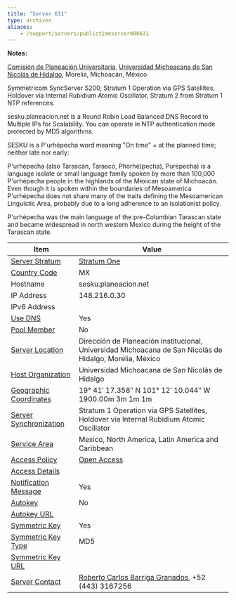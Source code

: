 ```yaml
---
title: "Server 631"
type: archives
aliases:
    - /support/servers/publictimeserver000631
---
```


**Notes:**

[Comisión de Planeación Universitaria](https://www.planeacion.net/), [Universidad Michoacana de San Nicolás de Hidalgo](https://www.umich.mx/), Morelia, Michoacán, México

Symmetricom SyncServer S200, Stratum 1 Operation via GPS Satellites, Holdover via Internal Rubidium Atomic Oscillator, Stratum 2 from Stratum 1 NTP references.

sesku.planeacion.net is a Round Robin Load Balanced DNS Record to Multiple IPs for Scalability. You can operate in NTP authentication mode protected by MD5 algorithms.

SESKU is a P'urhépecha word meaning "On time" = at the planned time; neither late nor early:

P'urhépecha (also Tarascan, Tarasco, Phorhé(pecha), Purepecha) is a language isolate or small language family spoken by more than 100,000 P'urhépecha people in the highlands of the Mexican state of Michoacán. Even though it is spoken within the boundaries of Mesoamerica P'urhépecha does not share many of the traits defining the Mesoamerican Linguistic Area, probably due to a long adherence to an isolationist policy.

P'urhépecha was the main language of the pre-Columbian Tarascan state and became widespread in north western Mexico during the height of the Tarascan state. 

| Item | Value |
| ----- | ----- |
| [Server Stratum](/support/servers/serverstratum) | [Stratum One](/support/servers/stratumonetimeservers) |
| [Country Code](/support/servers/countrycode) | MX |
| Hostname |  sesku.planeacion.net |
| IP Address |  148.216.0.30 |
| IPv6 Address | |
| [Use DNS](/support/servers/usedns) | Yes |
| [Pool Member](/support/servers/poolmember) | No |
| [Server Location](/support/servers/serverlocation) |  Dirección de Planeación Institucional, Universidad Michoacana de San Nicolás de Hidalgo, Morelia, México  |
| [Host Organization](/support/servers/hostorganization) |  Universidad Michoacana de San Nicolás de Hidalgo |
| [ Geographic Coordinates](/support/servers/geographiccoordinates) |  19° 41′ 17.358″ N 101° 12′ 10.044″ W 1900.00m 3m 1m 1m |
| [Server Synchronization](/support/servers/serversynchronization) |  Stratum 1 Operation via GPS Satellites, Holdover via Internal Rubidium Atomic Oscillator  |
| [Service Area](/support/servers/servicearea) |  Mexico, North America, Latin America and Caribbean  |
| [Access Policy](/support/servers/accesspolicy) | [Open Access](/support/servers/openaccess) |
| [Access Details](/support/servers/accessdetails) |  |
| [Notification Message](/support/servers/notificationmessage) | Yes |
| [Autokey](/support/servers/autokey) | No |
| [Autokey URL](/support/servers/autokeyurl) | |
| [Symmetric Key](/support/servers/symmetrickey) | Yes |
| [Symmetric Key Type](/support/servers/symmetrickeytype) | MD5 |
| [Symmetric Key URL](/support/servers/symmetrickeyurl) | |
| [Server Contact](/support/servers/servercontact) | [Roberto Carlos Barriga Granados](mailto:rcarlos@planeacion.net), +52 (443) 3167256 |